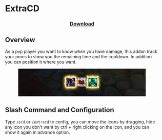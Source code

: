 # ExtraCD

<h3 align="center"> <a href="https://github.com/Orbinya/World-of-Warcraft/raw/master/Addons/ExtraCD/ExtraCD.zip">Download</a> </h3>

## Overview

As a pvp player you want to know when you have damage, this addon track your procs to show you the remaining time and the cooldown. In addition you can position it where you want.

<p align="center"> <img src="https://github.com/Orbinya/World-of-Warcraft/blob/master/Images/ExtraCD.jpg?raw=true" /> </p>

## Slash Command and Configuration
Type `/ecd` or `/extracd` to config, you can move the icons by dragging, hide any icon you don't want by ctrl + right clicking on the icon, and you can show it again in advance option.
